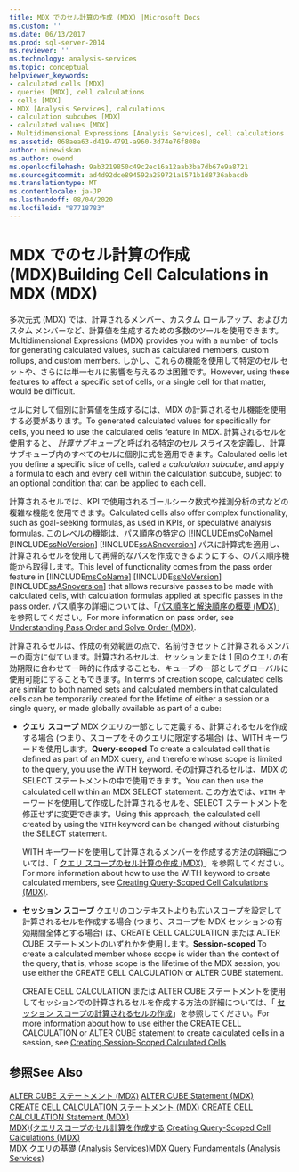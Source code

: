 ```yaml
---
title: MDX でのセル計算の作成 (MDX) |Microsoft Docs
ms.custom: ''
ms.date: 06/13/2017
ms.prod: sql-server-2014
ms.reviewer: ''
ms.technology: analysis-services
ms.topic: conceptual
helpviewer_keywords:
- calculated cells [MDX]
- queries [MDX], cell calculations
- cells [MDX]
- MDX [Analysis Services], calculations
- calculation subcubes [MDX]
- calculated values [MDX]
- Multidimensional Expressions [Analysis Services], cell calculations
ms.assetid: 068aea63-d419-4791-a960-3d74e76f808e
author: minewiskan
ms.author: owend
ms.openlocfilehash: 9ab3219850c49c2ec16a12aab3ba7db67e9a8721
ms.sourcegitcommit: ad4d92dce894592a259721a1571b1d8736abacdb
ms.translationtype: MT
ms.contentlocale: ja-JP
ms.lasthandoff: 08/04/2020
ms.locfileid: "87718783"
---
```

# <a name="building-cell-calculations-in-mdx-mdx"></a><span data-ttu-id="ef663-102">MDX でのセル計算の作成 (MDX)</span><span class="sxs-lookup"><span data-stu-id="ef663-102">Building Cell Calculations in MDX (MDX)</span></span>
  <span data-ttu-id="ef663-103">多次元式 (MDX) では、計算されるメンバー、カスタム ロールアップ、およびカスタム メンバーなど、計算値を生成するための多数のツールを使用できます。</span><span class="sxs-lookup"><span data-stu-id="ef663-103">Multidimensional Expressions (MDX) provides you with a number of tools for generating calculated values, such as calculated members, custom rollups, and custom members.</span></span> <span data-ttu-id="ef663-104">しかし、これらの機能を使用して特定のセル セットや、さらには単一セルに影響を与えるのは困難です。</span><span class="sxs-lookup"><span data-stu-id="ef663-104">However, using these features to affect a specific set of cells, or a single cell for that matter, would be difficult.</span></span>  
  
 <span data-ttu-id="ef663-105">セルに対して個別に計算値を生成するには、MDX の計算されるセル機能を使用する必要があります。</span><span class="sxs-lookup"><span data-stu-id="ef663-105">To generated calculated values for specifically for cells, you need to use the calculated cells feature in MDX.</span></span> <span data-ttu-id="ef663-106">計算されるセルを使用すると、 *計算サブキューブ*と呼ばれる特定のセル スライスを定義し、計算サブキューブ内のすべてのセルに個別に式を適用できます。</span><span class="sxs-lookup"><span data-stu-id="ef663-106">Calculated cells let you define a specific slice of cells, called a *calculation subcube*, and apply a formula to each and every cell within the calculation subcube, subject to an optional condition that can be applied to each cell.</span></span>  
  
 <span data-ttu-id="ef663-107">計算されるセルでは、KPI で使用されるゴールシーク数式や推測分析の式などの複雑な機能を使用できます。</span><span class="sxs-lookup"><span data-stu-id="ef663-107">Calculated cells also offer complex functionality, such as goal-seeking formulas, as used in KPIs, or speculative analysis formulas.</span></span> <span data-ttu-id="ef663-108">このレベルの機能は、パス順序の特定の [!INCLUDE[msCoName](../../../includes/msconame-md.md)] [!INCLUDE[ssNoVersion](../../../includes/ssnoversion-md.md)] [!INCLUDE[ssASnoversion](../../../includes/ssasnoversion-md.md)] パスに計算式を適用し、計算されるセルを使用して再帰的なパスを作成できるようにする、のパス順序機能から取得します。</span><span class="sxs-lookup"><span data-stu-id="ef663-108">This level of functionality comes from the pass order feature in [!INCLUDE[msCoName](../../../includes/msconame-md.md)] [!INCLUDE[ssNoVersion](../../../includes/ssnoversion-md.md)] [!INCLUDE[ssASnoversion](../../../includes/ssasnoversion-md.md)] that allows recursive passes to be made with calculated cells, with calculation formulas applied at specific passes in the pass order.</span></span> <span data-ttu-id="ef663-109">パス順序の詳細については、「[パス順序と解決順序の概要 (MDX)](mdx-data-manipulation-understanding-pass-order-and-solve-order.md)」を参照してください。</span><span class="sxs-lookup"><span data-stu-id="ef663-109">For more information on pass order, see [Understanding Pass Order and Solve Order &#40;MDX&#41;](mdx-data-manipulation-understanding-pass-order-and-solve-order.md).</span></span>  
  
 <span data-ttu-id="ef663-110">計算されるセルは、作成の有効範囲の点で、名前付きセットと計算されるメンバーの両方に似ています。計算されるセルは、セッションまたは 1 回のクエリの有効期限に合わせて一時的に作成することも、キューブの一部としてグローバルに使用可能にすることもできます。</span><span class="sxs-lookup"><span data-stu-id="ef663-110">In terms of creation scope, calculated cells are similar to both named sets and calculated members in that calculated cells can be temporarily created for the lifetime of either a session or a single query, or made globally available as part of a cube:</span></span>  
  
-   <span data-ttu-id="ef663-111">**クエリ スコープ** MDX クエリの一部として定義する、計算されるセルを作成する場合 (つまり、スコープをそのクエリに限定する場合) は、WITH キーワードを使用します。</span><span class="sxs-lookup"><span data-stu-id="ef663-111">**Query-scoped** To create a calculated cell that is defined as part of an MDX query, and therefore whose scope is limited to the query, you use the WITH keyword.</span></span> <span data-ttu-id="ef663-112">その計算されるセルは、MDX の SELECT ステートメントの中で使用できます。</span><span class="sxs-lookup"><span data-stu-id="ef663-112">You can then use the calculated cell within an MDX SELECT statement.</span></span> <span data-ttu-id="ef663-113">この方法では、`WITH` キーワードを使用して作成した計算されるセルを、SELECT ステートメントを修正せずに変更できます。</span><span class="sxs-lookup"><span data-stu-id="ef663-113">Using this approach, the calculated cell created by using the `WITH` keyword can be changed without disturbing the SELECT statement.</span></span>  
  
     <span data-ttu-id="ef663-114">WITH キーワードを使用して計算されるメンバーを作成する方法の詳細については、「 [クエリ スコープのセル計算の作成 (MDX)](../../multidimensional-models-olap-logical-cube-objects/calculations.md)」を参照してください。</span><span class="sxs-lookup"><span data-stu-id="ef663-114">For more information about how to use the WITH keyword to create calculated members, see [Creating Query-Scoped Cell Calculations &#40;MDX&#41;](../../multidimensional-models-olap-logical-cube-objects/calculations.md).</span></span>  
  
-   <span data-ttu-id="ef663-115">**セッション スコープ** クエリのコンテキストよりも広いスコープを設定して計算されるセルを作成する場合 (つまり、スコープを MDX セッションの有効期間全体とする場合) は、CREATE CELL CALCULATION または ALTER CUBE ステートメントのいずれかを使用します。</span><span class="sxs-lookup"><span data-stu-id="ef663-115">**Session-scoped** To create a calculated member whose scope is wider than the context of the query, that is, whose scope is the lifetime of the MDX session, you use either the CREATE CELL CALCULATION or ALTER CUBE statement.</span></span>  
  
     <span data-ttu-id="ef663-116">CREATE CELL CALCULATION または ALTER CUBE ステートメントを使用してセッションでの計算されるセルを作成する方法の詳細については、「 [セッション スコープの計算されるセルの作成](mdx-cell-calculations-session-scoped-calculated-cells.md)」を参照してください。</span><span class="sxs-lookup"><span data-stu-id="ef663-116">For more information about how to use either the CREATE CELL CALCULATION or ALTER CUBE statement to create calculated cells in a session, see [Creating Session-Scoped Calculated Cells](mdx-cell-calculations-session-scoped-calculated-cells.md)</span></span>  
  
## <a name="see-also"></a><span data-ttu-id="ef663-117">参照</span><span class="sxs-lookup"><span data-stu-id="ef663-117">See Also</span></span>  
 <span data-ttu-id="ef663-118">[ALTER CUBE ステートメント &#40;MDX&#41;](/sql/mdx/mdx-data-definition-alter-cube) </span><span class="sxs-lookup"><span data-stu-id="ef663-118">[ALTER CUBE Statement &#40;MDX&#41;](/sql/mdx/mdx-data-definition-alter-cube) </span></span>  
 <span data-ttu-id="ef663-119">[CREATE CELL CALCULATION ステートメント &#40;MDX&#41;](/sql/mdx/mdx-data-definition-create-cell-calculation) </span><span class="sxs-lookup"><span data-stu-id="ef663-119">[CREATE CELL CALCULATION Statement &#40;MDX&#41;](/sql/mdx/mdx-data-definition-create-cell-calculation) </span></span>  
 <span data-ttu-id="ef663-120">[MDX&#41;&#40;クエリスコープのセル計算を作成する](../../multidimensional-models-olap-logical-cube-objects/calculations.md) </span><span class="sxs-lookup"><span data-stu-id="ef663-120">[Creating Query-Scoped Cell Calculations &#40;MDX&#41;](../../multidimensional-models-olap-logical-cube-objects/calculations.md) </span></span>  
 [<span data-ttu-id="ef663-121">MDX クエリの基礎 &#40;Analysis Services&#41;</span><span class="sxs-lookup"><span data-stu-id="ef663-121">MDX Query Fundamentals &#40;Analysis Services&#41;</span></span>](mdx-query-fundamentals-analysis-services.md)  
  
  
